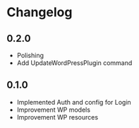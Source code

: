 # Changelog

## 0.2.0

-   Polishing
-   Add UpdateWordPressPlugin command

## 0.1.0

-   Implemented Auth and config for Login
-   Improvement WP models
-   Improvement WP resources
